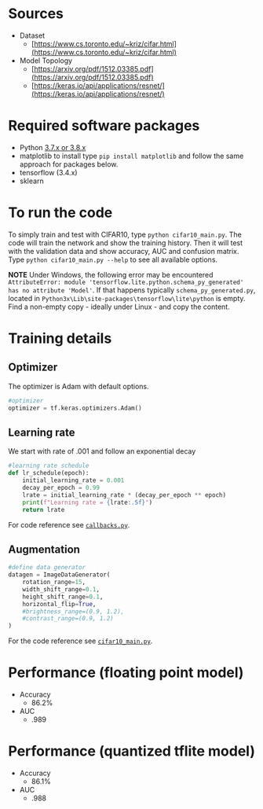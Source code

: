 # Sources
* Dataset
    * [https://www.cs.toronto.edu/~kriz/cifar.html](https://www.cs.toronto.edu/~kriz/cifar.html)
* Model Topology
    * [https://arxiv.org/pdf/1512.03385.pdf](https://arxiv.org/pdf/1512.03385.pdf)
    * [https://keras.io/api/applications/resnet/](https://keras.io/api/applications/resnet/)
    
# Required software packages
- Python [3.7.x or 3.8.x](https://www.python.org/downloads/) 
- matplotlib to install type `pip install matplotlib` and follow the same approach for packages below.
- tensorflow (3.4.x)
- sklearn

# To run the code
To simply train and test with CIFAR10, type `python cifar10_main.py`. The code will train the network and show the training history. Then it will test with the validation data and show accuracy, AUC and confusion matrix.
Type `python cifar10_main.py --help` to see all available options.

__NOTE__ Under Windows, the following error may be encountered `AttributeError: module 'tensorflow.lite.python.schema_py_generated' has no attribute 'Model'`. If that happens typically `schema_py_generated.py`, located in `Python3x\Lib\site-packages\tensorflow\lite\python` is empty. Find a non-empty copy - ideally under Linux - and copy the content.

# Training details

## Optimizer
The optimizer is Adam with default options. 
```python
#optimizer
optimizer = tf.keras.optimizers.Adam()
```

## Learning rate
We start with rate of .001 and follow an exponential decay 
``` python
#learning rate schedule
def lr_schedule(epoch):
    initial_learning_rate = 0.001
    decay_per_epoch = 0.99
    lrate = initial_learning_rate * (decay_per_epoch ** epoch)
    print(f"Learning rate = {lrate:.5f}")
    return lrate
```
For code reference see [`callbacks.py`](./callbacks.py).

## Augmentation
```python
#define data generator
datagen = ImageDataGenerator(
    rotation_range=15,
    width_shift_range=0.1,
    height_shift_range=0.1,
    horizontal_flip=True,
    #brightness_range=(0.9, 1.2),
    #contrast_range=(0.9, 1.2)
)
```
For the code reference see [`cifar10_main.py`](./cifar10_main.py#L86).
    
# Performance (floating point model)
* Accuracy
    * 86.2%
* AUC
    * .989

# Performance (quantized tflite model)
* Accuracy
    * 86.1%
* AUC
    * .988